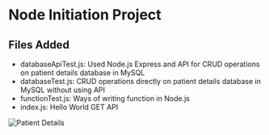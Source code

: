 # Node Initiation Project

## Files Added

- databaseApiTest.js: Used Node.js Express and API for CRUD operations on patient details database in MySQL
- databaseTest.js: CRUD operations directly on patient details database in MySQL without using API
- functionTest.js: Ways of writing function in Node.js
- index.js: Hello World GET API

![Patient Details](https://user-images.githubusercontent.com/66522297/118266569-6d9eee80-b4d8-11eb-8f88-ab96e9429594.JPG)

